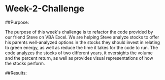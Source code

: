 # Week-2-Challenge

##Purpose:

The purpose of this week's challenge is to refactor the code provided by our friend Steve on VBA Excel. We are helping Steve analyze stocks to offer his parents well-analyzed options in the stocks they should invest in relating to green energy, as well as reduce the time it takes for the code to run. The code analyzes the stocks of two different years, it oversights the volume and the percent return, as well as provides visual representations of how the stocks perform. 

##Results:

